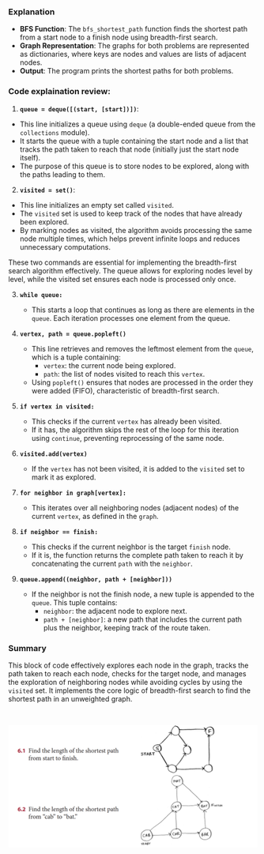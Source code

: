 ### Explanation

- **BFS Function**: The `bfs_shortest_path` function finds the shortest path from a start node to a finish node using breadth-first search.
- **Graph Representation**: The graphs for both problems are represented as dictionaries, where keys are nodes and values are lists of adjacent nodes.
- **Output**: The program prints the shortest paths for both problems.

### Code explaination review:

1. **`queue = deque([(start, [start])])`**:

- This line initializes a queue using `deque` (a double-ended queue from the `collections` module).
- It starts the queue with a tuple containing the start node and a list that tracks the path taken to reach that node (initially just the start node itself).
- The purpose of this queue is to store nodes to be explored, along with the paths leading to them.

2. **`visited = set()`**:

- This line initializes an empty set called `visited`.
- The `visited` set is used to keep track of the nodes that have already been explored.
- By marking nodes as visited, the algorithm avoids processing the same node multiple times, which helps prevent infinite loops and reduces unnecessary computations.

These two commands are essential for implementing the breadth-first search algorithm effectively. The queue allows for exploring nodes level by level, while the visited set ensures each node is processed only once.

3. **`while queue:`**

   - This starts a loop that continues as long as there are elements in the `queue`. Each iteration processes one element from the queue.

4. **`vertex, path = queue.popleft()`**

   - This line retrieves and removes the leftmost element from the `queue`, which is a tuple containing:
     - `vertex`: the current node being explored.
     - `path`: the list of nodes visited to reach this `vertex`.
   - Using `popleft()` ensures that nodes are processed in the order they were added (FIFO), characteristic of breadth-first search.

5. **`if vertex in visited:`**

   - This checks if the current `vertex` has already been visited.
   - If it has, the algorithm skips the rest of the loop for this iteration using `continue`, preventing reprocessing of the same node.

6. **`visited.add(vertex)`**

   - If the `vertex` has not been visited, it is added to the `visited` set to mark it as explored.

7. **`for neighbor in graph[vertex]:`**

   - This iterates over all neighboring nodes (adjacent nodes) of the current `vertex`, as defined in the `graph`.

8. **`if neighbor == finish:`**

   - This checks if the current neighbor is the target `finish` node.
   - If it is, the function returns the complete path taken to reach it by concatenating the current `path` with the `neighbor`.

9. **`queue.append((neighbor, path + [neighbor]))`**
   - If the neighbor is not the finish node, a new tuple is appended to the `queue`. This tuple contains:
     - `neighbor`: the adjacent node to explore next.
     - `path + [neighbor]`: a new path that includes the current path plus the neighbor, keeping track of the route taken.

### Summary

This block of code effectively explores each node in the graph, tracks the path taken to reach each node, checks for the target node, and manages the exploration of neighboring nodes while avoiding cycles by using the `visited` set. It implements the core logic of breadth-first search to find the shortest path in an unweighted graph.

<br>

![Breadth First Search](./assets/bfs-search.png)
